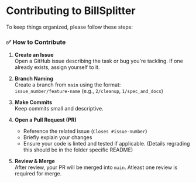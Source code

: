 # Contributing to BillSplitter

To keep things organized, please follow these steps:

### ✅ How to Contribute

1. **Create an Issue**  
   Open a GitHub issue describing the task or bug you're tackling. If one already exists, assign yourself to it.

2. **Branch Naming**  
   Create a branch from `main` using the format:  
   `issue_number/feature-name` (e.g., `2/cleanup`, `1/spec_and_docs`)

3. **Make Commits**  
   Keep commits small and descriptive.

4. **Open a Pull Request (PR)**  
   - Reference the related issue (`Closes #issue-number`)  
   - Briefly explain your changes  
   - Ensure your code is linted and tested if applicable. (Details regrading this should be in the folder specific README)

5. **Review & Merge**  
   After review, your PR will be merged into `main`. Atleast one review is required for merge.

